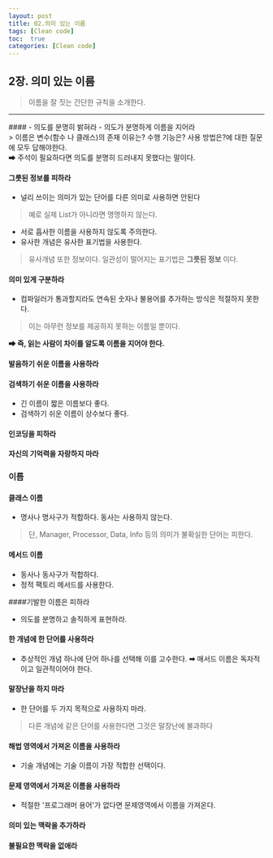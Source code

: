 ```yaml
---
layout: post
title: 02.의미 있는 이름
tags: [Clean code]
toc:  true
categories: [Clean code]
---
```

## 2장. 의미 있는 이름
> 이름을 잘 짓는 간단한 규칙을 소개한다.

<hr/>
#### - 의도를 분명히 밝혀라
- 의도가 분명하게 이름을 지어라<br>
> 이름은 변수(함수 나 클래스)의 존재 이유는? 수행 기능은? 사용 방법은?에 대한 질문에 모두 답해야한다. <br>
➡ 주석이 필요하다면 의도를 분명히 드러내지 못했다는 말이다.

#### 그릇된 정보를 피하라
- 널리 쓰이는 의미가 있는 단어를 다른 의미로 사용하면 안된다
> 예로 실제 List가 아니라면 명명하지 않는다.

- 서로 흡사한 이름을 사용하지 않도록 주의한다.
- 유사한 개념은 유사한 표기법을 사용한다.
> 유사개념 또한 정보이다. 일관성이 떨어지는 표기법은 **그릇된 정보** 이다.

#### 의미 있게 구분하라
- 컴파일러가 통과할지라도 연속된 숫자나 불용어를 추가하는 방식은 적절하지 못한다.
> 이는 아무런 정보를 제공하지 못하는 이름일 뿐이다.

**➡ 즉, 읽는 사람이 차이를 알도록 이름을 지어야 한다.**

#### 발음하기 쉬운 이름을 사용하라

#### 검색하기 쉬운 이름을 사용하라
- 긴 이름이 짧은 이름보다 좋다.
- 검색하기 쉬운 이름이 상수보다 좋다.

#### 인코딩을 피하라
#### 자신의 기억력을 자랑하지 마라

### 이름
#### 클래스 이름
- 명사나 명사구가 적합하다. 동사는 사용하지 않는다.
> 단, Manager, Processor, Data, Info 등의 의미가 불확실한 단어는 피한다.

#### 메서드 이름
- 동사나 동사구가 적합하다.
- 정적 팩토리 메서드를 사용한다.

####기발한 이름은 피하라
- 의도를 분명하고 솔직하게 표현하라.

#### 한 개념에 한 단어를 사용하라
- 추상적인 개념 하나에 단어 하나를 선택해 이를 고수한다.
 **➡** 매서드 이름은 독자적이고 일관적이어야 한다.

#### 말장난을 하지 마라
- 한 단어를 두 가지 목적으로 사용하지 마라.
> 다른 개념에 같은 단어를 사용한다면 그것은 말장난에 불과하다

#### 해법 영역에서 가져온 이름을 사용하라
- 기술 개념에는 기술 이름이 가장 적합한 선택이다.

#### 문제 영역에서 가져온 이름을 사용하라
- 적절한 '프로그래머 용어'가 없다면 문제영역에서 이름을 가져온다.

#### 의미 있는 맥락을 추가하라

#### 불필요한 맥락을 없애라
